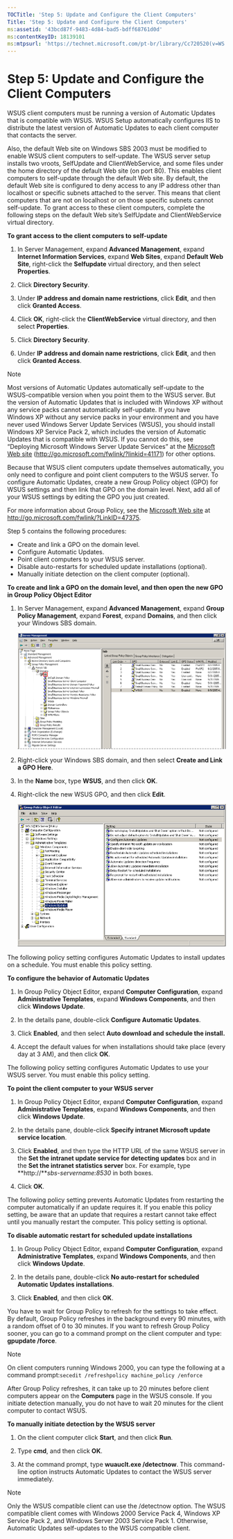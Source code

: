 ```yaml
---
TOCTitle: 'Step 5: Update and Configure the Client Computers'
Title: 'Step 5: Update and Configure the Client Computers'
ms:assetid: '43bcd87f-9483-4d84-bad5-bdff68761d0d'
ms:contentKeyID: 18139101
ms:mtpsurl: 'https://technet.microsoft.com/pt-br/library/Cc720520(v=WS.10)'
---
```


Step 5: Update and Configure the Client Computers
=================================================

WSUS client computers must be running a version of Automatic Updates that is compatible with WSUS. WSUS Setup automatically configures IIS to distribute the latest version of Automatic Updates to each client computer that contacts the server.

Also, the default Web site on Windows SBS 2003 must be modified to enable WSUS client computers to self-update. The WSUS server setup installs two vroots, SelfUpdate and ClientWebService, and some files under the home directory of the default Web site (on port 80). This enables client computers to self-update through the default Web site. By default, the default Web site is configured to deny access to any IP address other than localhost or specific subnets attached to the server. This means that client computers that are not on localhost or on those specific subnets cannot self-update. To grant access to these client computers, complete the following steps on the default Web site’s SelfUpdate and ClientWebService virtual directory.

**To grant access to the client computers to self-update**
1.  In Server Management, expand **Advanced Management**, expand **Internet Information Services**, expand **Web Sites**, expand **Default Web Site**, right-click the **Selfupdate** virtual directory, and then select **Properties**.

2.  Click **Directory Security**.

3.  Under **IP address and domain name restrictions**, click **Edit**, and then click **Granted Access**.

4.  Click **OK**, right-click the **ClientWebService** virtual directory, and then select **Properties**.

5.  Click **Directory Security**.

6.  Under **IP address and domain name restrictions**, click **Edit**, and then click **Granted Access**.

> [!NOTE]  
> Most versions of Automatic Updates automatically self-update to the WSUS-compatible version when you point them to the WSUS server. But the version of Automatic Updates that is included with Windows XP without any service packs cannot automatically self-update. If you have Windows XP without any service packs in your environment and you have never used Windows Server Update Services (WSUS), you should install Windows XP Service Pack 2, which includes the version of Automatic Updates that is compatible with WSUS. If you cannot do this, see “Deploying Microsoft Windows Server Update Services” at the [Microsoft Web site](http://go.microsoft.com/fwlink/?linkid=41171) (http://go.microsoft.com/fwlink/?linkid=41171) for other options.

Because that WSUS client computers update themselves automatically, you only need to configure and point client computers to the WSUS server. To configure Automatic Updates, create a new Group Policy object (GPO) for WSUS settings and then link that GPO on the domain level. Next, add all of your WSUS settings by editing the GPO you just created.

For more information about Group Policy, see the [Microsoft Web site](http://go.microsoft.com/fwlink/?linkid=47375) at http://go.microsoft.com/fwlink/?LinkID=47375.

Step 5 contains the following procedures:

-   Create and link a GPO on the domain level.
-   Configure Automatic Updates.
-   Point client computers to your WSUS server.
-   Disable auto-restarts for scheduled update installations (optional).
-   Manually initiate detection on the client computer (optional).

**To create and link a GPO on the domain level, and then open the new GPO in Group Policy Object Editor**
1.  In Server Management, expand **Advanced Management**, expand **Group Policy Management**, expand **Forest**, expand **Domains**, and then click your Windows SBS domain.

    ![](images/Cc720520.37acee07-ac90-4b56-8845-4e8b43f76182(WS.10).gif)

2.  Right-click your Windows SBS domain, and then select **Create and Link a GPO Here**.

3.  In the **Name** box, type **WSUS**, and then click **OK**.

4.  Right-click the new WSUS GPO, and then click **Edit**.

    ![](images/Cc720520.74cfd58a-5eba-4a0d-b3e0-8947f6ac52e8(WS.10).gif)

The following policy setting configures Automatic Updates to install updates on a schedule. You must enable this policy setting.

**To configure the behavior of Automatic Updates**
1.  In Group Policy Object Editor, expand **Computer Configuration**, expand **Administrative Templates**, expand **Windows Components**, and then click **Windows Update**.

2.  In the details pane, double-click **Configure Automatic Updates**.

3.  Click **Enabled**, and then select **Auto download and schedule the install.**

4.  Accept the default values for when installations should take place (every day at 3 AM), and then click **OK**.

The following policy setting configures Automatic Updates to use your WSUS server. You must enable this policy setting.

**To point the client computer to your WSUS server**
1.  In Group Policy Object Editor, expand **Computer Configuration**, expand **Administrative Templates**, expand **Windows Components**, and then click **Windows Update**.

2.  In the details pane, double-click **Specify intranet Microsoft update service location**.

3.  Click **Enabled**, and then type the HTTP URL of the same WSUS server in the **Set the intranet update service for detecting updates** box and in the **Set the intranet statistics server** box. For example, type **http://***sbs-servername:8530* in both boxes.

4.  Click **OK**.

The following policy setting prevents Automatic Updates from restarting the computer automatically if an update requires it. If you enable this policy setting, be aware that an update that requires a restart cannot take effect until you manually restart the computer. This policy setting is optional.

**To disable automatic restart for scheduled update installations**
1.  In Group Policy Object Editor, expand **Computer Configuration**, expand **Administrative Templates**, expand **Windows Components**, and then click **Windows Update**.

2.  In the details pane, double-click **No auto-restart for scheduled Automatic Updates installations**.

3.  Click **Enabled**, and then click **OK**.

You have to wait for Group Policy to refresh for the settings to take effect. By default, Group Policy refreshes in the background every 90 minutes, with a random offset of 0 to 30 minutes. If you want to refresh Group Policy sooner, you can go to a command prompt on the client computer and type: **gpupdate /force**.

> [!NOTE]  
> On client computers running Windows 2000, you can type the following at a command prompt:`secedit /refreshpolicy machine_policy /enforce`

After Group Policy refreshes, it can take up to 20 minutes before client computers appear on the **Computers** page in the WSUS console. If you initiate detection manually, you do not have to wait 20 minutes for the client computer to contact WSUS.

**To manually initiate detection by the WSUS server**
1.  On the client computer click **Start**, and then click **Run**.

2.  Type **cmd**, and then click **OK**.

3.  At the command prompt, type **wuauclt.exe /detectnow**. This command-line option instructs Automatic Updates to contact the WSUS server immediately.

> [!NOTE]  
> Only the WSUS compatible client can use the /detectnow option. The WSUS compatible client comes with Windows 2000 Service Pack 4, Windows XP Service Pack 2, and Windows Server 2003 Service Pack 1. Otherwise, Automatic Updates self-updates to the WSUS compatible client.
